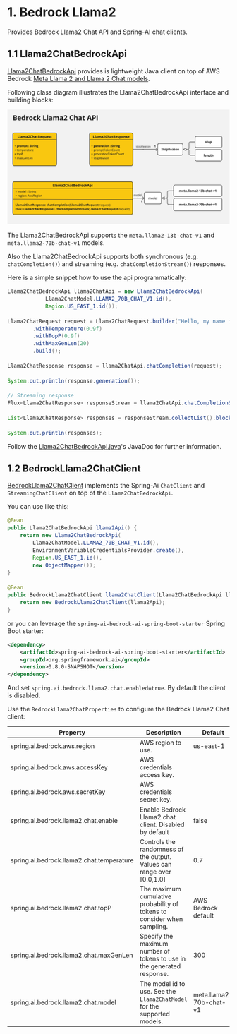 # 1. Bedrock Llama2

Provides Bedrock Llama2 Chat API and Spring-AI chat clients.

## 1.1 Llama2ChatBedrockApi

[Llama2ChatBedrockApi](./src/main/java/org/springframework/ai/bedrock/llama2/api/Llama2ChatBedrockApi.java) provides is lightweight Java client on top of AWS Bedrock [Meta Llama 2 and Llama 2 Chat models](https://docs.aws.amazon.com/bedrock/latest/userguide/model-parameters-meta.html).

Following class diagram illustrates the Llama2ChatBedrockApi interface and building blocks:

![Llama2ChatBedrockApi Class Diagram](./src/test/resources/doc/Bedrock-Llama2-Chat-API.jpg)

The Llama2ChatBedrockApi supports the `meta.llama2-13b-chat-v1` and `meta.llama2-70b-chat-v1` models.

Also the Llama2ChatBedrockApi supports both synchronous (e.g. `chatCompletion()`) and streaming (e.g. `chatCompletionStream()`) responses.

Here is a simple snippet how to use the api programmatically:

```java
Llama2ChatBedrockApi llama2ChatApi = new Llama2ChatBedrockApi(
			Llama2ChatModel.LLAMA2_70B_CHAT_V1.id(),
			Region.US_EAST_1.id());

Llama2ChatRequest request = Llama2ChatRequest.builder("Hello, my name is")
		.withTemperature(0.9f)
		.withTopP(0.9f)
		.withMaxGenLen(20)
		.build();

Llama2ChatResponse response = llama2ChatApi.chatCompletion(request);

System.out.println(response.generation());

// Streaming response
Flux<Llama2ChatResponse> responseStream = llama2ChatApi.chatCompletionStream(request);

List<Llama2ChatResponse> responses = responseStream.collectList().block();

System.out.println(responses);
```

Follow the [Llama2ChatBedrockApi.java](./src/main/java/org/springframework/ai/bedrock/llama2/api/Llama2ChatBedrockApi.java)'s JavaDoc for further information.

## 1.2 BedrockLlama2ChatClient

[BedrockLlama2ChatClient](./src/main/java/org/springframework/ai/bedrock/llama2/BedrockLlama2ChatClient.java) implements the Spring-Ai `ChatClient` and `StreamingChatClient` on top of the `Llama2ChatBedrockApi`.

You can use like this:

```java
@Bean
public Llama2ChatBedrockApi llama2Api() {
	return new Llama2ChatBedrockApi(
		Llama2ChatModel.LLAMA2_70B_CHAT_V1.id(),
		EnvironmentVariableCredentialsProvider.create(),
		Region.US_EAST_1.id(),
		new ObjectMapper());
}

@Bean
public BedrockLlama2ChatClient llama2ChatClient(Llama2ChatBedrockApi llama2Api) {
	return new BedrockLlama2ChatClient(llama2Api);
}
```

or you can leverage the `spring-ai-bedrock-ai-spring-boot-starter` Spring Boot starter:

```xml
<dependency>
	<artifactId>spring-ai-bedrock-ai-spring-boot-starter</artifactId>
	<groupId>org.springframework.ai</groupId>
    <version>0.8.0-SNAPSHOT</version>
</dependency>
```

And set `spring.ai.bedrock.llama2.chat.enabled=true`.
By default the client is disabled.

Use the `BedrockLlama2ChatProperties` to configure the Bedrock Llama2 Chat client:

| Property  | Description | Default |
| ------------- | ------------- | ------------- |
| spring.ai.bedrock.aws.region  | AWS region to use.  | us-east-1 |
| spring.ai.bedrock.aws.accessKey  | AWS credentials access key.  |  |
| spring.ai.bedrock.aws.secretKey  | AWS credentials secret key.  |  |
| spring.ai.bedrock.llama2.chat.enable | Enable Bedrock Llama2 chat client. Disabled by default | false |
| spring.ai.bedrock.llama2.chat.temperature  | Controls the randomness of the output. Values can range over [0.0,1.0]  | 0.7 |
| spring.ai.bedrock.llama2.chat.topP  | The maximum cumulative probability of tokens to consider when sampling.  | AWS Bedrock default |
| spring.ai.bedrock.llama2.chat.maxGenLen  | Specify the maximum number of tokens to use in the generated response. | 300 |
| spring.ai.bedrock.llama2.chat.model  | The model id to use. See the `Llama2ChatModel` for the supported models.  | meta.llama2-70b-chat-v1 |

